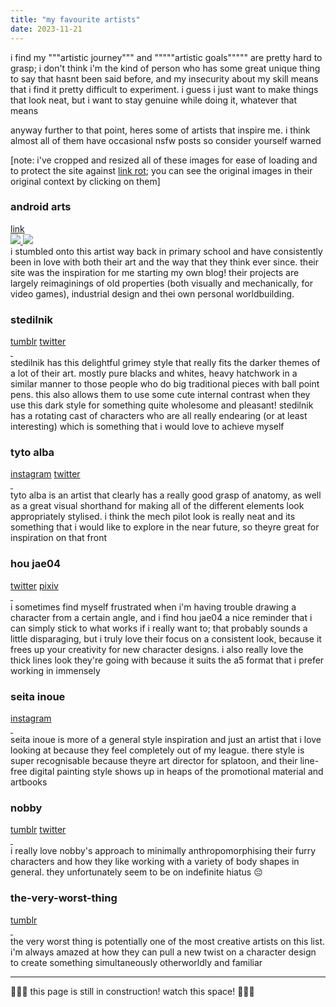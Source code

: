 ```yaml
---
title: "my favourite artists"
date: 2023-11-21
---
```


i find my """artistic journey""" and """""artistic goals""""" are pretty hard to grasp; i don't think i'm the kind of person who has some great unique thing to say that hasnt been said before, and my insecurity about my skill means that i find it pretty difficult to experiment. i guess i just want to make things that look neat, but i want to stay genuine while doing it, whatever that means

anyway further to that point, heres some of artists that inspire me. i think almost all of them have occasional nsfw posts so consider yourself warned

[note: i've cropped and resized all of these images for ease of loading and to protect the site against <a href="https://en.wikipedia.org/wiki/Link_rot">link rot</a>; you can see the original images in their original context by clicking on them]

<h3>android arts</h3>
<a href="https://androidarts.com/">link</a>
<div class="two-columns">
    <a href="https://androidarts.com/palette/Famicube.htm#cases">
        <img src="https://androidarts.com/palette/Famicube2r3bflat.jpg">
    </a>
    <a href="https://androidarts.com/kawaiik/kawaiik.htm#techies">
        <img src="https://androidarts.com/kawaiik/kawaiik_engineered.jpg">
    </a>
</div>
i stumbled onto this artist way back in primary school and have consistently been in love with both their art and the way that they think ever since. their site was the inspiration for me starting my own blog! their projects are largely reimaginings of old properties (both visually and mechanically, for video games), industrial design and thei own personal worldbuilding.
<h3>stedilnik</h3>
<a href="https://stedilnik.tumblr.com/">tumblr</a>
<a href="https://twitter.com/stedilnik">twitter</a>
<div class="two-columns">
    <a href="https://stedilnik.tumblr.com/post/669788117772959744">
        <img src="/_assets/img/artists/stedilnik_1.webp" alt=""/>
    </a>
    <a href="https://stedilnik.tumblr.com/post/637160880370483200">
        <img src="/_assets/img/artists/stedilnik_2.webp" alt=""/>
    </a>
</div>
stedilnik has this delightful grimey style that really fits the darker themes of a lot of their art. mostly pure blacks and whites, heavy hatchwork in a similar manner to those people who do big traditional pieces with ball point pens. this also allows them to use some cute internal contrast when they use this dark style for something quite wholesome and pleasant! stedilnik has a rotating cast of characters who are all really endearing (or at least interesting) which is something that i would love to achieve myself
<h3>tyto alba</h3>
<a href="https://www.instagram.com/tytoalbadraws/">instagram</a>
<a href="https://twitter.com/_Tyto_Alba">twitter</a>
<div class="two-columns">
    <a href="https://twitter.com/_Tyto_Alba/status/1631491541150867456/photo/1">
        <img src="/_assets/img/artists/tyto_alba_1.webp" alt=""/>
    </a>
    <a href="https://twitter.com/_Tyto_Alba/status/1602820860665950208">
        <img src="/_assets/img/artists/tyto_alba_2.webp" alt=""/>
    </a>
</div>
tyto alba is an artist that clearly has a really good grasp of anatomy, as well as a great visual shorthand for making all of the different elements look appropriately stylised. i think the mech pilot look is really neat and its something that i would like to explore in the near future, so theyre great for inspiration on that front
<h3>hou jae04 </h3>
<a href="https://twitter.com/hou_jae04/media">twitter</a>
<a href="https://www.pixiv.net/en/users/60149697">pixiv</a>
<div class="two-columns">
    <a href="https://www.pixiv.net/en/artworks/104022210">
        <img src="/_assets/img/artists/hou_jae_1.webp" alt=""/>
    </a>
    <a href="https://twitter.com/hou_jae04/status/1635531203292921856">
        <img src="/_assets/img/artists/hou_jae_2.webp" alt=""/>
    </a>
</div>
i sometimes find myself frustrated when i'm having trouble drawing a character from a certain angle, and i find hou jae04 a nice reminder that i can simply stick to what works if i really want to; that probably sounds a little disparaging, but i truly love their focus on a consistent look, because it frees up your creativity for new character designs. i also really love the thick lines look they're going with because it suits the a5 format that i prefer working in immensely
<h3>seita inoue</h3>
<a href="https://www.instagram.com/tori__kun/">instagram</a>
<div class="two-columns">
    <a href="https://www.instagram.com/p/CqzFUDiP3t-/">
        <img src="/_assets/img/artists/seita_inoue_1.webp" alt=""/>
    </a>
    <a href="https://www.instagram.com/p/CgJrck4vqv9/">
        <img src="/_assets/img/artists/seita_inoue_2.webp" alt=""/>
    </a>
</div>
seita inoue is more of a general style inspiration and just an artist that i love looking at because they feel completely out of my league. there style is super recognisable because theyre art director for splatoon, and their line-free digital painting style shows up in heaps of the promotional material and artbooks
<h3>nobby</h3>
<a href="https://nobby-art.tumblr.com/">tumblr</a>
<a href="https://twitter.com/nobbys_art">twitter</a>
<div class="two-columns">
    <a href="https://twitter.com/nobbys_art/status/1417385785817374722?cxt=HHwWhICplZq3yKsnAAAA">
        <img src="/_assets/img/artists/nobby_1.webp" alt=""/>
    </a>
    <a href="https://nobby-art.tumblr.com/post/178722557560/chefpyro-inkie-heart">
        <img src="/_assets/img/artists/nobby_2.webp" alt=""/>
    </a>
</div>
i really love nobby's approach to minimally anthropomorphising their furry characters and how they like working with a variety of body shapes in general. they unfortunately seem to be on indefinite hiatus 😔
<h3>the-very-worst-thing</h3>
<a href="https://theveryworstthing.tumblr.com/">tumblr</a>
<div class="two-columns">
    <a href="https://theveryworstthing.tumblr.com/post/708719269843779584/some-sort-of-fae-friend-enjoying-a-festival-snack">
        <img src="/_assets/img/artists/the_very_worst_thing_1.webp" alt=""/>
    </a>
    <a href="https://theveryworstthing.tumblr.com/post/666766592009551872/oh-hello-detective-you-caught-me-just-as-i-was">
        <img src="/_assets/img/artists/the_very_worst_thing_2.webp" alt=""/>
    </a>
</div>
the very worst thing is potentially one of the most creative artists on this list. i'm always amazed at how they can pull a new twist on a character design to create something simultaneously otherworldly and familiar
<!-- add julette cousins -->
<!-- add ryuko kui -->
<hr>

🚧👷‍♂️ this page is still in construction! watch this space! 👷‍♀️🚧

<!-- glacierclear -->
<!-- https://twitter.com/Nikingply // nikingply -->
<!-- https://feyhearts.tumblr.com -->
<!-- https://www.instagram.com/onebadnoodle_/ -->
<!-- https://www.instagram.com/karu__art/ -->

<!-- cheekypastama -->
<!-- jamdrawers -->
<!-- jrj -->
<!-- knebulaknight -->
<!-- pavel-hristov -->
<!-- sorimori -->